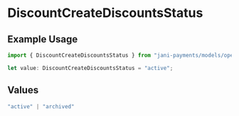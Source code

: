 # DiscountCreateDiscountsStatus

## Example Usage

```typescript
import { DiscountCreateDiscountsStatus } from "jani-payments/models/operations";

let value: DiscountCreateDiscountsStatus = "active";
```

## Values

```typescript
"active" | "archived"
```